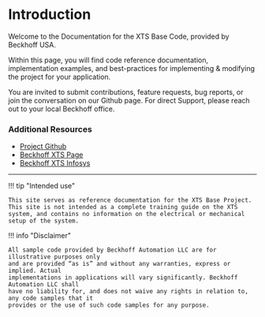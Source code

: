 
# Introduction

Welcome to the Documentation for the XTS Base Code, provided by Beckhoff USA.

Within this page, you will find code reference documentation, implementation examples, and best-practices for implementing & modifying the project for your application.

You are invited to submit contributions, feature requests, bug reports, or join the conversation on our Github page. For direct Support, please reach out to your local Beckhoff office.


### Additional Resources

- [Project Github](https://github.com/Beckhoff-USA-Community/XTS_Base)
- [Beckhoff XTS Page](https://www.beckhoff.com/en-en/products/motion/xts-linear-product-transport/)
- [Beckhoff XTS Infosys](https://infosys.beckhoff.com/content/1033/xts_ba/index.html)

---

!!! tip "Intended use"

    This site serves as reference documentation for the XTS Base Project. This site is not intended as a complete training guide on the XTS system, and contains no information on the electrical or mechanical setup of the system.
    

!!! info "Disclaimer"

    All sample code provided by Beckhoff Automation LLC are for illustrative purposes only
    and are provided “as is” and without any warranties, express or implied. Actual
    implementations in applications will vary significantly. Beckhoff Automation LLC shall
    have no liability for, and does not waive any rights in relation to, any code samples that it
    provides or the use of such code samples for any purpose.

